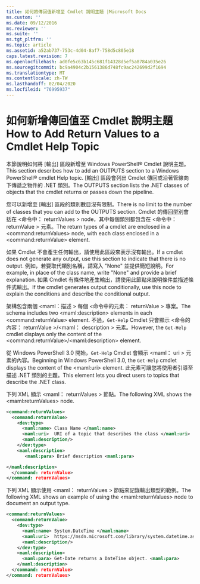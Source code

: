 ```yaml
---
title: 如何將傳回值新增至 Cmdlet 說明主題 |Microsoft Docs
ms.custom: ''
ms.date: 09/12/2016
ms.reviewer: ''
ms.suite: ''
ms.tgt_pltfrm: ''
ms.topic: article
ms.assetid: a52ab737-753c-4d04-8af7-758d5c805e18
caps.latest.revision: 7
ms.openlocfilehash: ad0fe5c63b145c681f14328d5ef5a8784a035e26
ms.sourcegitcommit: bc9a4904c2b1561386d748fc9ac242699d2f1694
ms.translationtype: MT
ms.contentlocale: zh-TW
ms.lasthandoff: 02/04/2020
ms.locfileid: "76995937"
---
```

# <a name="how-to-add-return-values-to-a-cmdlet-help-topic"></a><span data-ttu-id="3b84b-102">如何新增傳回值至 Cmdlet 說明主題</span><span class="sxs-lookup"><span data-stu-id="3b84b-102">How to Add Return Values to a Cmdlet Help Topic</span></span>

<span data-ttu-id="3b84b-103">本節說明如何將 [輸出] 區段新增至 Windows PowerShell® Cmdlet 說明主題。</span><span class="sxs-lookup"><span data-stu-id="3b84b-103">This section describes how to add an OUTPUTS section to a Windows PowerShell® cmdlet Help topic.</span></span> <span data-ttu-id="3b84b-104">[輸出] 區段會列出 Cmdlet 傳回或沿著管線向下傳遞之物件的 .NET 類別。</span><span class="sxs-lookup"><span data-stu-id="3b84b-104">The OUTPUTS section lists the .NET classes of objects that the cmdlet returns or passes down the pipeline.</span></span>

<span data-ttu-id="3b84b-105">您可以新增至 [輸出] 區段的類別數目沒有限制。</span><span class="sxs-lookup"><span data-stu-id="3b84b-105">There is no limit to the number of classes that you can add to the OUTPUTS section.</span></span> <span data-ttu-id="3b84b-106">Cmdlet 的傳回型別會括在 \<命令中： returnValues > node，其中每個類別都包含在 \<命令中： returnValue > 元素。</span><span class="sxs-lookup"><span data-stu-id="3b84b-106">The return types of a cmdlet are enclosed in a \<command:returnValues> node, with each class enclosed in a \<command:returnValue> element.</span></span>

<span data-ttu-id="3b84b-107">如果 Cmdlet 不會產生任何輸出，請使用此區段來表示沒有輸出。</span><span class="sxs-lookup"><span data-stu-id="3b84b-107">If a cmdlet does not generate any output, use this section to indicate that there is no output.</span></span> <span data-ttu-id="3b84b-108">例如，若要取代類別名稱，請寫入 "None" 並提供簡短說明。</span><span class="sxs-lookup"><span data-stu-id="3b84b-108">For example, in place of the class name, write "None" and provide a brief explanation.</span></span> <span data-ttu-id="3b84b-109">如果 Cmdlet 有條件地產生輸出，請使用此節點來說明條件並描述條件式輸出。</span><span class="sxs-lookup"><span data-stu-id="3b84b-109">If the cmdlet generates output conditionally, use this node to explain the conditions and describe the conditional output.</span></span>

<span data-ttu-id="3b84b-110">架構包含兩個 \<maml：描述 > 每個 \<命令中的元素： returnValue > 專案。</span><span class="sxs-lookup"><span data-stu-id="3b84b-110">The schema includes two \<maml:description> elements in each \<command:returnValue> element.</span></span> <span data-ttu-id="3b84b-111">不過，`Get-Help` Cmdlet 只會顯示 \<命令的內容： returnValue >/\<maml： description > 元素。</span><span class="sxs-lookup"><span data-stu-id="3b84b-111">However, the `Get-Help` cmdlet displays only the content of the \<command:returnValue>/\<maml:description> element.</span></span>

<span data-ttu-id="3b84b-112">從 Windows PowerShell 3.0 開始，`Get-Help` Cmdlet 會顯示 \<maml： uri > 元素的內容。</span><span class="sxs-lookup"><span data-stu-id="3b84b-112">Beginning in Windows PowerShell 3.0, the `Get-Help` cmdlet displays the content of the \<maml:uri> element.</span></span> <span data-ttu-id="3b84b-113">此元素可讓您將使用者引導至描述 .NET 類別的主題。</span><span class="sxs-lookup"><span data-stu-id="3b84b-113">This element lets you direct users to topics that describe the .NET class.</span></span>

<span data-ttu-id="3b84b-114">下列 XML 顯示 \<maml： returnValues > 節點。</span><span class="sxs-lookup"><span data-stu-id="3b84b-114">The following XML shows the \<maml:returnValues> node.</span></span>

```xml
<command:returnValues>
  <command:returnValue>
    <dev:type>
      <maml:name> Class Name </maml:name>
      <maml:uri>  URI of a topic that describes the class </maml:uri>
      <maml:description/>
    </dev:type>
    <maml:description>
       <maml:para> Brief description <maml:para>

</maml:description>
  </command: returnValue>
</command: returnValues>
```

<span data-ttu-id="3b84b-115">下列 XML 顯示使用 \<maml： returnValues > 節點來記錄輸出類型的範例。</span><span class="sxs-lookup"><span data-stu-id="3b84b-115">The following XML shows an example of using the \<maml:returnValues> node to document an output type.</span></span>

```xml
<command:returnValues>
  <command:returnValue>
    <dev:type>
      <maml:name> System.DateTime </maml:name>
      <maml:uri>  https://msdn.microsoft.com/library/system.datetime.aspx </maml:uri>
      <maml:description/>
    </dev:type>
    <maml:description>
      <maml:para> Get-Date returns a DateTime object. <maml:para>
    </maml:description>
  </command: returnValue>
</command: returnValues>
```



